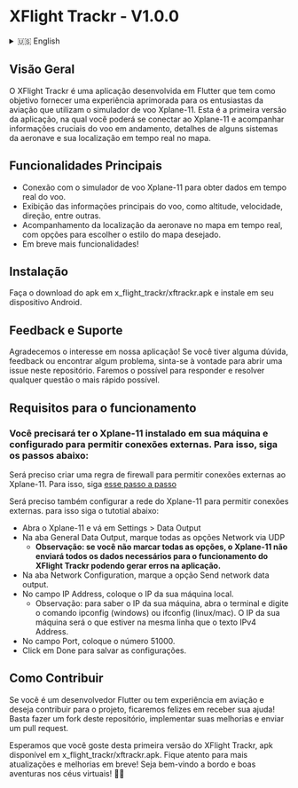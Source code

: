 # XFlight Trackr - V1.0.0

<details>
    <summary>🇺🇸 English</summary>
    
## Overview
XFlight Trackr is an application developed in Flutter that aims to provide an improved experience for aviation enthusiasts who use the Xplane-11 flight simulator. This is the first version of the application, in which you can connect to Xplane-11 and track crucial flight information, details of some aircraft systems and your real-time location on the map.

## Main Features
- Connection to the Xplane-11 flight simulator to obtain real-time flight data.
- Display of the main flight information, such as altitude, speed, direction, among others.
- Tracking the location of the aircraft on the map in real time, with options to choose the desired map style.
- More features coming soon!

## Installation
Download the apk in x_flight_trackr/xftrackr.apk and install it on your Android device.

## Feedback and Support
Thank you for your interest in our application! If you have any questions, feedback or find any problems, feel free to open an issue in this repository. We will do our best to respond and resolve any issues as quickly as possible.

## Requirements for operation

### You will need to have Xplane-11 installed on your machine and configured to allow external connections. To do this, follow the steps below:
You will need to create a firewall rule to allow external connections to Xplane-11. To do this, follow <a href="https://www.x-plane.com/kb/allowing-x-plane-through-your-firewall/" target="_blank"> this step by step </a>

You will also need to configure the Xplane-11 network to allow external connections. to do this follow the tutorial below:

- Open Xplane-11 and go to Settings> Data Output
- In the General Data Output tab, check all Network via UDP options
    - **Note: if you do not check all the options, Xplane-11 will not send all the data necessary for the operation of XFlight Trackr and may generate errors in the application.**
- In the Network Configuration tab, check the Send network data output option.
- In the IP Address field, enter the IP of your local machine.
    - Note: to find out the IP of your machine, open the terminal and type the ipconfig (windows) or ifconfig (linux / mac) command. The IP of your machine will be the one that is on the same line as the text IPv4 Address.
- In the Port field, enter the number 51000.
- Click Done to save the settings.

## How to Contribute
If you are a Flutter developer or have aviation experience and want to contribute to the project, we will be happy to receive your help! Just fork this repository, implement your improvements and submit a pull request.

We hope you enjoy this first version of XFlight Trackr, apk available at x_flight_trackr/xftrackr.apk. Stay tuned for more updates and improvements soon! Welcome aboard and happy adventures in the virtual skies! 🛫✨


</details>

## Visão Geral
O XFlight Trackr é uma aplicação desenvolvida em Flutter que tem como objetivo fornecer uma experiência aprimorada para os entusiastas da aviação que utilizam o simulador de voo Xplane-11. Esta é a primeira versão da aplicação, na qual você poderá se conectar ao Xplane-11 e acompanhar informações cruciais do voo em andamento, detalhes de alguns sistemas da aeronave e sua localização em tempo real no mapa.

## Funcionalidades Principais
- Conexão com o simulador de voo Xplane-11 para obter dados em tempo real do voo.
- Exibição das informações principais do voo, como altitude, velocidade, direção, entre outras.
- Acompanhamento da localização da aeronave no mapa em tempo real, com opções para escolher o estilo do mapa desejado.
- Em breve mais funcionalidades!


## Instalação
Faça o download do apk em x_flight_trackr/xftrackr.apk e instale em seu dispositivo Android.

## Feedback e Suporte
Agradecemos o interesse em nossa aplicação! Se você tiver alguma dúvida, feedback ou encontrar algum problema, sinta-se à vontade para abrir uma issue neste repositório. Faremos o possível para responder e resolver qualquer questão o mais rápido possível.

## Requisitos para o funcionamento

### Você precisará ter o Xplane-11 instalado em sua máquina e configurado para permitir conexões externas. Para isso, siga os passos abaixo:
Será preciso criar uma regra de firewall para permitir conexões externas ao Xplane-11. Para isso, siga <a href="https://www.x-plane.com/kb/allowing-x-plane-through-your-firewall/" target="_blank"> esse passo a passo </a>

Será preciso também configurar a rede do Xplane-11 para permitir conexões externas. para isso siga o tutotial abaixo:

- Abra o Xplane-11 e vá em Settings > Data Output
- Na aba General Data Output, marque todas as opções Network via UDP
    - **Observação: se você não marcar todas as opções, o Xplane-11 não enviará todos os dados necessários para o funcionamento do XFlight Trackr podendo gerar erros na aplicação.**
- Na aba Network Configuration, marque a opção Send network data output.
- No campo IP Address, coloque o IP da sua máquina local.
    - Observação: para saber o IP da sua máquina, abra o terminal e digite o comando ipconfig (windows) ou ifconfig (linux/mac). O IP da sua máquina será o que estiver na mesma linha que o texto IPv4 Address.
- No campo Port, coloque o número 51000.
- Click em Done para salvar as configurações.
## Como Contribuir
Se você é um desenvolvedor Flutter ou tem experiência em aviação e deseja contribuir para o projeto, ficaremos felizes em receber sua ajuda! Basta fazer um fork deste repositório, implementar suas melhorias e enviar um pull request.

Esperamos que você goste desta primeira versão do XFlight Trackr, apk disponível em x_flight_trackr/xftrackr.apk. Fique atento para mais atualizações e melhorias em breve! Seja bem-vindo a bordo e boas aventuras nos céus virtuais! 🛫✨
